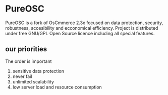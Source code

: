 # PureOSC

PureOSC is a fork of OsCmmerce 2.3x focused on data protection, security, robustness, accesibility and ecconomical
efficiency. Project is distributed under free GNU/GPL Open Source licence including all special features.

## our priorities

The order is important 
1. sensitive data protection
2. never fail
3. unlimited scalability
4. low server load and resource consumption
